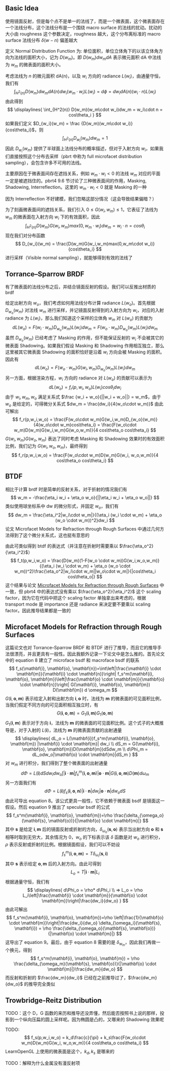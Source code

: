 ## Basic Idea

使用镜面反射，但是每个点不是单一的法线了，而是一个微表面，这个微表面存在一个法线分布，这个法线分布是一个围绕 macro surface 的法线的扰动。扰动的大小由 roughness 这个参数决定，roughness 越大，这个分布离标准的 macro surface 法线分布 $\delta(w-n)$ 偏差越大

定义 Normal Distribution Function 为: 单位面积，单位立体角下的以该立体角方向为法线的面积大小，记为 $D(w_m)$。即 $D(w_m)dw_mdA$ 表示微元面积 dA 中法线为 $w_m$ 的微表面的面积大小。

考虑法线为 $n$ 的微元面积 dA(n)，以及 $w_i$ 方向的 radiance $L(w_i)$，由通量守恒，我们有
$$
\int_{H^2(n)} D(w_m)dw_mdA(n)dw_i (w_m\cdot w_i)L(w_i) = d\phi = dw_idA(n)(w_i\cdot n)L(w_i)
$$
由此得到
$$
\displaylines{
\int_{H^2(n)} D(w_m)(w_m\cdot w_i)dw_m = w_i\cdot n = cos\theta_i
}
$$
如果我们定义 $D_{w_i}(w_m) = \frac {D(w_m)(w_m\cdot w_i)}{cos\theta_i}$，则
$$
\int_{H^2(n)}D_{w_i}(w_m)dw_m = 1
$$
因此 $D_{w_i}(w_m)$ 提供了半球面上法线分布的概率描述，但对于入射方向 $w_i$，如果我们直接按照这个分布去采样（pbrt 中称为 full microfacet distribution sampling），会包含许多不可用的法线。

主要原因在于微表面间存在遮挡关系，例如 $w_m\cdot w_i < 0$ 的法线 $w_m$ 对应的平面一定是被遮挡住的。pbrt4 9.6 节讨论了三种微表面间的作用，Masking, Shadowing, Interreflection。这里的 $w_m\cdot w_i < 0$ 就是 Masking 的一种

因为 Interreflection 不好建模，我们忽略这部分情况（这会导致结果偏暗？）

为了刻画微表面间的遮挡关系，我们引入 $0 \leq G(w_i, w_m) \leq 1$，它表征了法线为 $w_m$ 的微表面在入射方向 $w_i$ 下的有效面积，因此
$$
\int_{H^2(n)} D(w_m)G(w_i,w_m)max(0, w_m\cdot w_i)dw_m = w_i\cdot n = cos\theta_i
$$
现在我们对分布函数
$$
D_{w_i}(w_m) = \frac{D(w_m)G(w_i,w_m)max(0,w_m\cdot w_i)}{cos\theta_i}
$$
进行采样（Visible normal sampling），就能够得到有效的法线了
## Torrance–Sparrow BRDF

有了微表面的法线分布之后，并结合镜面反射的假设。我们可以反推出材质的 brdf

给定出射方向 $w_o$，我们考虑如何用法线分布计算 radiance $L(w_o)$。首先根据 $D_{w_o}(w_m)$ 对法线 $w_m$ 进行采样，并记镜面反射得到的入射方向为 $w_i$，对应的入射 radiance 为 $L(w_i)$，那么我们知道这个采样的立体角 $w_m$ 对 $L(w_o)$ 的贡献为
$$
dL(w_o) = F(w_i\cdot w_m)D_{w_o}(w_m)L(w_i)dw_m = F(w_o\cdot w_m)D_{w_o}(w_m)L(w_i)dw_m
$$
虽然 $D_{w_o}(w_m)$ 已经考虑了 Masking 的作用，但不能保证反射的 $w_i$ 不会被其它的微表面 Shadowing。如果我们假设 Masking 和 Shadowing 作用相互独立，那么这里被其它微表面 Shadowing 的面积恰好是沿着 $w_i$ 方向会被 Masking 的面积。因此有
$$
dL(w_o) = F(w_o\cdot w_m)G(w_i,w_m)D_{w_o}(w_m)L(w_i)dw_m
$$
另一方面，根据渲染方程，$w_i$ 方向的 radiance 对 $L(w_o)$ 的贡献可以表示为
$$
dL(w_o) = f_r(p, w_i,w_o)L(w_i)cos\theta_idw_i
$$
由于 $w_i,w_m,w_o$ 满足关系式 $\frac {w_i + w_o}{||w_i + w_o||} = w_m$，由于 $w_o$ 是给定的，可得微分关系式 $dw_m = \frac{dw_i}{4(w_o\cdot w_m)}$ 
由此可解出
$$
f_r(p,w_i,w_o) = \frac{F(w_o\cdot w_m)G(w_i,w_m)D_{w_o}(w_m)}{4(w_o\cdot w_m)cos\theta_i} = \frac{F(w_o\cdot w_m)D(w_m)G(w_i,w_m)G(w_o,w_m)}{4 cos\theta_o cos\theta_i}
$$
$G(w_i,w_m)G(w_o,w_m)$ 表达了同时考虑 Masking 和 Shadowing 效果时的有效面积比例，我们记为 $G(w_i,w_o,w_m)$，最终得到
$$
f_r(p,w_i,w_o) = \frac{F(w_o\cdot w_m)D(w_m)G(w_i, w_o,w_m)}{4 cos\theta_o cos\theta_i}
$$
## BTDF

相比于计算 brdf 时是简单的反射关系，对于折射的情况我们有
$$
w_m = -\frac{\eta_i w_i + \eta_o w_o}{||\eta_i w_i + \eta_o w_o||}
$$
类似使用球坐标系中 dw 的微分形式，并固定 $w_o$，我们有
$$
dw_m = \frac{\eta_i^2|w_i\cdot w_m|}{(\eta_i (w_i \cdot w_m) + \eta_o (w_o \cdot w_m))^2}dw_i
$$
论文 Microfacet Models for Refraction through Rough Surfaces 中通过几何方法得到了这个微分关系式，这也挺有意思的

由此可类似得到 btdf 的表达式（并注意在折射时需要乘以 $\frac{\eta_o^2}{\eta_i^2}$）
$$
f_t(p,w_i,w_o) = \frac{D(w_m)(1-F(w_o \cdot w_m))G(w_i,w_o,w_m)}{(\eta_i (w_i \cdot w_m) + \eta_o (w_o \cdot w_m))^2}\frac{\eta_o^2|w_i\cdot w_m||w_o\cdot w_m|}{|cos\theta_i cos\theta_o|}
$$
这个结果与论文 [Microfacet Models for Refraction through Rough Surfaces](https://www.graphics.cornell.edu/~bjw/microfacetbsdf.pdf) 中一致，但 pbrt4 中的表达式没有乘以 $\frac{\eta_o^2}{\eta_i^2}$ 这个 scaling factor，因为它在代码中把这个 scaling factor 单独拿出来考虑的，根据 transport mode 是 importance 还是 radiance 来决定要不要乘以 scaling factor。因此推导结果都是一致的
## Microfacet Models for Refraction through Rough Surfaces

这篇论文也对 Torrance–Sparrow BRDF 和 BTDF 进行了推导，而且它的推导手法很漂亮，并且更具有一般性。因此我额外记录一下论文中是怎么推的。首先论文中的 equation 8 建立了 microface bsdf 和 macroface bsdf 的联系
$$
f_s(\mathbf{i}, \mathbf{o}, \mathbf{n})=\int\left|\frac{\mathbf{i} \cdot \mathbf{m}}{\mathbf{i} \cdot \mathbf{n}}\right| f_s^m(\mathbf{i}, \mathbf{o}, \mathbf{m})\left|\frac{\mathbf{o} \cdot \mathbf{m}}{\mathbf{o} \cdot \mathbf{n}}\right| G(\mathbf{i}, \mathbf{o}, \mathbf{m}) D(\mathbf{m}) d \omega_m
$$
$G(\mathbf{i}, \mathbf{o}, \mathbf{m})$ 表示给定入射和出射方向 $\mathbf{i}, \mathbf{o}$ 时，法线为 $\mathbf{m}$ 的微表面的可见面积比例，当我们假定不同方向的可见面积相互独立时，有
$$
G(\mathbf{i}, \mathbf{o}, \mathbf{m}) = G_1(\mathbf{i}, \mathbf{m})G_1(\mathbf{o}, \mathbf{m})
$$
$G_1(\mathbf{i}, \mathbf{m})$ 表示对于方向 $\mathbf{i}$，法线为 $\mathbf{m}$ 的微表面的可见面积比例。这个式子的大概推导是，对于入射的 $L(\mathbf{i})$，法线为 $\mathbf{m}$ 的微表面贡献的出射通量
$$
\displaylines{
dL_o = L(\mathbf{i})f_s^m(\mathbf{i}, \mathbf{o}, \mathbf{m}) |\mathbf{i} \cdot \mathbf{m}| dw_i
\\
dS_m = G(\mathbf{i}, \mathbf{o}, \mathbf{m})D(\mathbf{m})dSdw_m
\\
d\Phi_m = dL_odw_o|\mathbf{o} \cdot \mathbf{m}|dS_m
}
$$
对 $w_m$ 进行积分，我们得到了整个微表面的出射通量
$$
d\Phi = L(\mathbf{i})dSdw_idw_o\int\left|\mathbf{i} \cdot \mathbf{m}\right| f_s^m(\mathbf{i}, \mathbf{o}, \mathbf{m})\left|\mathbf{o} \cdot \mathbf{m}\right| G(\mathbf{i}, \mathbf{o}, \mathbf{m}) D(\mathbf{m}) d \omega_m
$$
另一方面我们有
$$
d\Phi = L(\mathbf{i})f_s(\mathbf{i}, \mathbf{o}, \mathbf{n})|\mathbf{i} \cdot \mathbf{n}|dw_i |\mathbf{o} \cdot \mathbf{n}|dw_o dS
$$
由此可导出 equation 8。该公式更具一般性，它不依赖于微表面 bsdf 是镜面这一假设。然后 equation 9 推出了 specular bsdf 的公式
$$
f_s^m(\mathbf{i}, \mathbf{o}, \mathbf{m})=\rho \frac{\delta_{\omega_o}(\mathbf{s}, \mathbf{o})}{|\mathbf{o} \cdot \mathbf{m}|}
$$
其中 $\mathbf{s}$ 是给定 $\mathbf{i}, \mathbf{m}$ 后的镜面反射或折射的方向，$\delta_{\omega_o}(\mathbf{s}, \mathbf{o})$ 表示当出射方向 $\mathbf{o}$ 和 $\mathbf{s}$ 相等时取到无穷大，其余情况为 0，$w_o$ 的下标表示该 $\delta$ 函数是对 $w_o$ 进行积分，$\rho$ 表示反射或折射的比例。根据镜面假设，我们可以不妨设 
$$
f_s^m(\mathbf{i}, \mathbf{o}, \mathbf{m})=T\delta_{\omega_i}(\mathbf{s}, \mathbf{i})
$$
其中 $\mathbf{s}$ 表示给定 $\mathbf{o}, \mathbf{m}$ 后的入射方向。由此可得到
$$
L_o = T|\mathbf{i} \cdot \mathbf{m}|L_i
$$
根据通量守恒，我们有
$$
\displaylines{
d\Phi_o = \rho* d\Phi_i
\\
=> L_o = \rho L_i\left|\frac{\mathbf{i} \cdot \mathbf{m}}{\mathbf{o} \cdot \mathbf{m}}\right|\frac{dw_i}{dw_o}
}
$$
由此可解出
$$
f_s^m(\mathbf{i}, \mathbf{o}, \mathbf{m})=\rho \left|\frac{1}{\mathbf{o} \cdot \mathbf{m}}\right|\frac{dw_i}{dw_o} \delta_{\omega_i}(\mathbf{s}, \mathbf{i}) = \rho \frac{\delta_{\omega_o}(\mathbf{s}, \mathbf{o})}{|\mathbf{o} \cdot \mathbf{m}|}
$$
这导出了 equation 9。最后，由于 equation 8 需要的是 $\delta_{w_m}$，因此我们再做一个换元，得到
$$
f_s^m(\mathbf{i}, \mathbf{o}, \mathbf{m}) = \rho \frac{\delta_{\omega_m}(\mathbf{s}, \mathbf{o})}{|\mathbf{o} \cdot \mathbf{m}|}\frac{dw_m}{dw_o}
$$
而反射和折射的 $\frac{dw_m}{dw_i}$ 已经在之前推导过了，$\frac{dw_m}{dw_o}$ 的推导完全类似 
## Trowbridge-Reitz Distribution

TODO：这个 D，G 函数的来历和推导还没弄懂，然后能否按照书上说的那样，投影到一个纵向压扁的圆上采样呢。因为椭圆是凸的，又哪来的 Shadowing 效果呢

TODO:
$$
f_s(p,w_i,w_o) = k_d\frac{c}{\pi} + k_s\frac{F(w_o\cdot w_m)D(w_m)G(w_i, w_o,w_m)}{4 cos\theta_o cos\theta_i}
$$
LearnOpenGL 上使用的微表面是这个，$k_d,k_s$ 是哪来的

TODO：解释为什么金属没有漫反射项